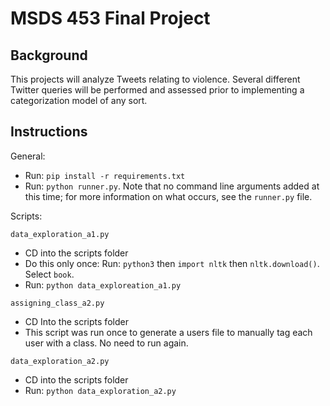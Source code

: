 # MSDS 453 Final Project

## Background

This projects will analyze Tweets relating to violence. Several different Twitter queries will be performed and assessed prior to implementing a categorization model of any sort.

## Instructions

General: 

- Run: `pip install -r requirements.txt`
- Run: `python runner.py`. Note that no command line arguments added at this time; for more information on what occurs, see the `runner.py` file.

Scripts:

`data_exploration_a1.py`
- CD into the scripts folder
- Do this only once: Run: `python3` then `import nltk` then `nltk.download()`. Select `book`.
- Run: `python data_exploreation_a1.py`

`assigning_class_a2.py`
- CD Into the scripts folder
- This script was run once to generate a users file to manually tag each user with a class. No need to run again.

`data_exploration_a2.py`
- CD into the scripts folder
- Run: `python data_exploration_a2.py`
